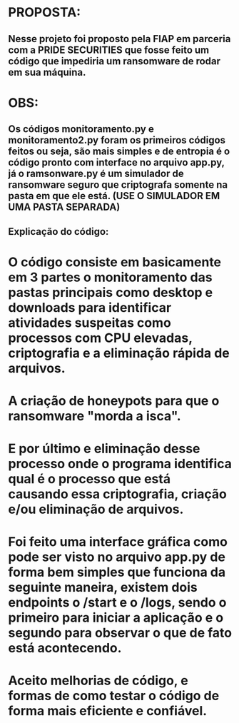 # PROPOSTA:
## Nesse projeto foi proposto pela FIAP em parceria com a PRIDE SECURITIES que fosse feito um código que impediria um ransomware de rodar em sua máquina.

# OBS:
## Os códigos monitoramento.py e monitoramento2.py foram os primeiros códigos feitos ou seja, são mais simples e de entropia é o código pronto com interface no arquivo app.py, já o ramsonware.py é um simulador de ransomware seguro que criptografa somente na pasta em que ele está. (USE O SIMULADOR EM UMA PASTA SEPARADA)

## Explicação do código:
# O código consiste em basicamente em 3 partes o monitoramento das pastas principais como desktop e downloads para identificar atividades suspeitas como processos com CPU elevadas, criptografia e a eliminação rápida de arquivos.
# A criação de honeypots para que o ransomware "morda a isca".
# E por último e eliminação desse processo onde o programa identifica qual é o processo que está causando essa criptografia, criação e/ou eliminação de arquivos.
# Foi feito uma interface gráfica como pode ser visto no arquivo app.py de forma bem simples que funciona da seguinte maneira, existem dois endpoints o /start e o /logs, sendo o primeiro para iniciar a aplicação e o segundo para observar o que de fato está acontecendo.
# Aceito melhorias de código, e formas de como testar o código de forma mais eficiente e confiável.
